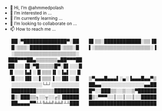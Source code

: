 - 👋 Hi, I’m @ahmmedpolash
- 👀 I’m interested in ...
- 🌱 I’m currently learning ...
- 💞️ I’m looking to collaborate on ...
- 📫 How to reach me ...

<!---
ahmmedpolash/ahmmedpolash is a ✨ special ✨ repository because its `README.md` (this file) appears on your GitHub profile.
You can click the Preview link to take a look at your changes.
--->
　　██░▀██████████████▀░██
　　█▌▒▒░████████████░▒▒▐█
　　█░▒▒▒░██████████░▒▒▒░█
　　▌░▒▒▒▒▒▒▒▒▒▒▒▒▒▒▒▒▒▒░▐
　　░▒▒▒▒▒▒▒▒▒▒▒▒▒▒▒▒▒▒▒▒░
　 ███▀▀▀██▄▒▒▒▒▒▒▒▄██▀▀▀██
　 ██░░░▐█░▀█▒▒▒▒▒█▀░█▌░░░█
　 ▐▌░░░▐▄▌░▐▌▒▒▒▐▌░▐▄▌░░▐▌
　　█░░░▐█▌░░▌▒▒▒▐░░▐█▌░░█
　　▒▀▄▄▄█▄▄▄▌░▄░▐▄▄▄█▄▄▀▒
　　░░░░░░░░░░└┴┘░░░░░░░░░
　　██▄▄░░░░░░░░░░░░░░▄▄██
　　████████▒▒▒▒▒▒████████
　　█▀░░███▒▒░░▒░░▒▀██████
　　█▒░███▒▒╖░░╥░░╓▒▐█████
　　█▒░▀▀▀░░║░░║░░║░░█████
　　██▄▄▄▄▀▀┴┴╚╧╧╝╧╧╝┴┴███
　　██████████████████████
                               


